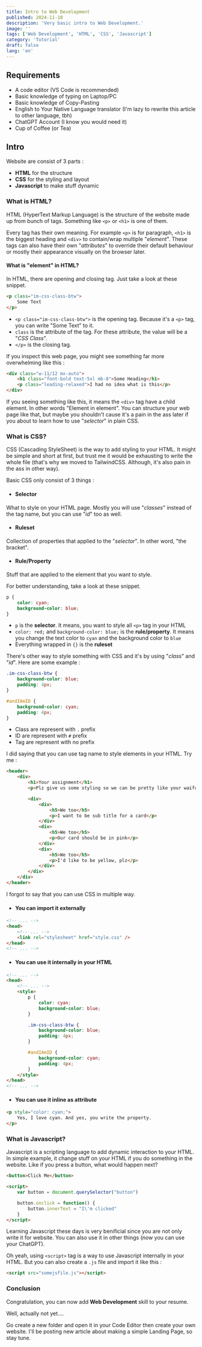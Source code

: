 ```yaml
---
title: Intro to Web Development
published: 2024-11-10
description: 'Very basic intro to Web Development.'
image: ''
tags: ['Web Development', 'HTML', 'CSS', 'Javascript']
category: 'Tutorial'
draft: false 
lang: 'en'
---
```


## Requirements

- A code editor (VS Code is recommended)
- Basic knowledge of typing on Laptop/PC
- Basic knowledge of Copy-Pasting
- English to Your Native Language translator (I'm lazy to rewrite this article to other language, tbh)
- ChatGPT Account (I know you would need it)
- Cup of Coffee (or Tea)

## Intro

Website are consist of 3 parts :

- **HTML** for the structure
- **CSS** for the styling and layout
- **Javascript** to make stuff dynamic

### What is HTML?

HTML (HyperText Markup Language) is the structure of the website made up from bunch of tags. Something like `<p>` or `<h1>` is one of them.

Every tag has their own meaning. For example `<p>` is for paragraph, `<h1>` is the biggest heading and `<div>` to contain/wrap multiple "*element*". These tags can also have their own "*attributes*" to override their default behaviour or mostly their appearance visually on the browser later.

#### What is "element" in HTML?

In HTML, there are opening and closing tag. Just take a look at these snippet.

```html
<p class="im-css-class-btw">
    Some Text
</p>
```

- `<p class="im-css-class-btw">` is the opening tag. Because it's a `<p>` tag, you can write "Some Text" to it.
- `class` is the attribute of the tag. For these attribute, the value will be a "*CSS Class*".
- `</p>` is the closing tag.

If you inspect this web page, you might see something far more overwhelming like this :

```html
<div class="w-11/12 mx-auto">
    <h1 class="font-bold text-5xl mb-8">Some Heading</h1>
    <p class="leading-relaxed">I had no idea what is this</p>
</div>
```

If you seeing something like this, it means the `<div>` tag have a child element. In other words "Element in element". You can structure your web page like that, but maybe you shouldn't cause it's a pain in the ass later if you about to learn how to use "*selector*" in plain CSS.

### What is CSS?

CSS (Cascading StyleSheet) is the way to add styling to your HTML. It might be simple and short at first, but trust me it would be exhausting to write the whole file (that's why we moved to TailwindCSS. Although, it's also pain in the ass in other way).

Basic CSS only consist of 3 things :

- #### Selector

What to style on your HTML page. Mostly you will use "*classes*" instead of the tag name, but you can use "*id*" too as well.

- #### Ruleset

Collection of properties that applied to the "*selector*". In other word, "the bracket".

- #### Rule/Property

Stuff that are applied to the element that you want to style.

For better understanding, take a look at these snippet.

```css
p {
    color: cyan;
    background-color: blue;
}
```

- `p` is the **selector**. It means, you want to style all `<p>` tag in your HTML
- `color: red;` and `background-color: blue;` is the **rule/property**. It means you change the text color to `cyan` and the background color to `blue`
- Everything wrapped in `{}` is the **ruleset**

There's other way to style something with CSS and it's by using "*class*" and "*id*". Here are some example :

```css
.im-css-class-btw {
    background-color: blue;
    padding: 4px;
}

#andIAmID {
    background-color: cyan;
    padding: 4px;
}
```

- Class are represent with `.` prefix
- ID are represent with `#` prefix
- Tag are represent with no prefix

I did saying that you can use tag name to style elements in your HTML. Try me :

```html
<header>
    <div>
        <h1>Your assignment</h1>
        <p>Plz give us some styling so we can be pretty like your waifu</p>

        <div>
            <div>
                <h5>We too</h5>
                <p>I want to be sub title for a card</p>
            </div>
            <div>
                <h5>We too</h5>
                <p>Our card should be in pink</p>
            </div>
            <div>
                <h5>We too</h5>
                <p>I'd like to be yellow, plz</p>
            </div>
        </div>
    </div>
</header>
```

I forgot to say that you can use CSS in multiple way.

- #### You can import it externally
```html
<!-- ... -->
<head>
    <!-- ... -->
    <link rel="stylesheet" href="style.css" />
</head>
<!-- ... -->
```
- #### You can use it internally in your HTML
```html
<!-- ... -->
<head>
    <!-- ... -->
    <style>
        p {
            color: cyan;
            background-color: blue;
        }

        .im-css-class-btw {
            background-color: blue;
            padding: 4px;
        }

        #andIAmID {
            background-color: cyan;
            padding: 4px;
        }
    </style>
</head>
<!-- ... -->
```
- #### You can use it inline as attribute
```html
<p style="color: cyan;">
    Yes, I love cyan. And yes, you write the property.
</p>
```


### What is Javascript?

Javascript is a scripting language to add dynamic interaction to your HTML. In simple example, it change stuff on your HTML if you do something in the website. Like if you press a button, what would happen next?

```html
<button>Click Me</button>

<script>
    var button = document.querySelector("button")

    button.onclick = function() {
        button.innerText = "I\'m clicked"
    }
</script>
```

Learning Javascript these days is very benificial since you are not only write it for website. You can also use it in other things (now you can use your ChatGPT).

Oh yeah, using `<script>` tag is a way to use Javascript internally in your HTML. But you can also create a `.js` file and import it like this :

```html
<script src="somejsfile.js"></script>
```

### Conclusion

Congratulation, you can now add **Web Development** skill to your resume.

Well, actually not yet....

Go create a new folder and open it in your Code Editor then create your own website. I'll be posting new article about making a simple Landing Page, so stay tune.